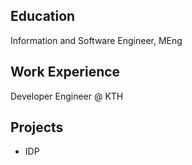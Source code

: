 ## Education
Information and Software Engineer, MEng

## Work Experience
Developer Engineer @ KTH

## Projects
- IDP
